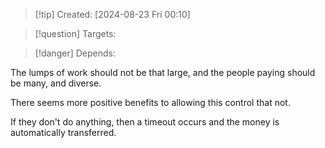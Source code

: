 
>[!tip] Created: [2024-08-23 Fri 00:10]

>[!question] Targets: 

>[!danger] Depends: 

The lumps of work should not be that large, and the people paying should be many, and diverse.

There seems more positive benefits to allowing this control that not.

If they don't do anything, then a timeout occurs and the money is automatically transferred.